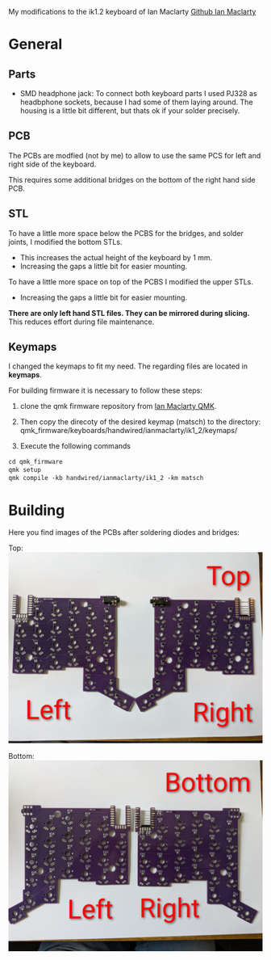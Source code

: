 My modifications to the ik1.2 keyboard of Ian Maclarty [Github Ian Maclarty](https://github.com/ianmaclarty/ik)

# General
## Parts
- SMD headphone jack: To connect both keyboard parts I used PJ328 as headbphone sockets, because I had some of them laying around. The housing is a little bit different, but thats ok if your solder precisely.

## PCB
The PCBs are modfied (not by me) to allow to use the same PCS for left and right side of the keyboard.

This requires some additional bridges on the bottom of the right hand side PCB.

## STL
To have a little more space below the PCBS for the bridges, and solder joints, I modified the bottom STLs.
- This increases the actual height of the keyboard by 1 mm.
- Increasing the gaps a little bit for easier mounting.

To have a little more space on top of the PCBS I modified the upper STLs.
- Increasing the gaps a little bit for easier mounting.

**There are only left hand STL files. They can be mirrored during slicing.**
This reduces effort during file maintenance.

## Keymaps
I changed the keymaps to fit my need.
The regarding files are located in **keymaps**.

For building firmware it is necessary to follow these steps:
1) clone the qmk firmware repository from [Ian Maclarty QMK](https://github.com/ianmaclarty/qmk_firmware.git).

2) Then copy the direcoty of the desired keymap (matsch) to the directory: qmk_firmware/keyboards/handwired/ianmaclarty/ik1_2/keymaps/

3) Execute the following commands
```
cd qmk_firmware
qmk setup
qmk compile -kb handwired/ianmaclarty/ik1_2 -km matsch
```

# Building
Here you find images of the PCBs after soldering diodes and bridges:

Top:
![top pcb](images/pcb_soldering_top.jpg)

Bottom:
![bottom pcb](images/pcb_soldering_bottom.jpg)
